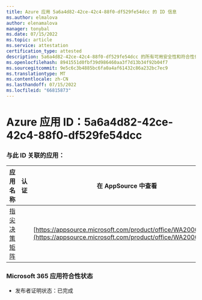```yaml
---
title: Azure 应用 5a6a4d82-42ce-42c4-88f0-df529fe54dcc 的 ID 信息
ms.author: elmalova
author: elenamalova
manager: tonybal
ms.date: 07/15/2022
ms.topic: article
ms.service: attestation
certification_type: attested
description: 5a6a4d82-42ce-42c4-88f0-df529fe54dcc 的所有可用安全性和符合性信息。
ms.openlocfilehash: 8941551d0fbf39d986460aa3f7d13b34f92b04f7
ms.sourcegitcommit: 9e5c6c3b4885bc6fa0a4af61432c86a232bc7ec9
ms.translationtype: MT
ms.contentlocale: zh-CN
ms.lasthandoff: 07/15/2022
ms.locfileid: "66815873"
---
```

# <a name="azure-app-id-5a6a4d82-42ce-42c4-88f0-df529fe54dcc"></a>Azure 应用 ID：5a6a4d82-42ce-42c4-88f0-df529fe54dcc


### <a name="apps-associated-with-this-id"></a>与此 ID 关联的应用：
| **应用名称** | **认证** | **在 AppSource 中查看** |
|--------------|---------------|-----------------------|
| [指尖决策矩阵](../forward/WA200004070.md) |  | [https://appsource.microsoft.com/product/office/WA200004070](https://appsource.microsoft.com/product/office/WA200004070) |

### <a name="microsoft-365-app-compliance-status"></a>Microsoft 365 应用符合性状态
- 发布者证明状态：已完成
